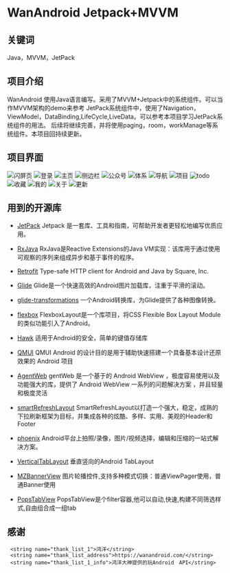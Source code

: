 # WanAndroid Jetpack+MVVM

## 关键词
Java，MVVM，JetPack

## 项目介绍
WanAndroid 使用Java语言编写。采用了MVVM+Jetpack中的系统组件。可以当作MVVM架构的demo来参考
JetPack系统组件中，使用了Navigation，ViewModel，DataBinding,LifeCycle,LiveData。可以参考本项目学习JetPack系统组件的用法。
后续将继续完善，并将使用paging，room，workManage等系统组件。本项目回持续更新。

## 项目界面

![闪屏页](https://github.com/ccaong/JetpackDemo/blob/master/image/wanandroid_splash.webp)
![登录](https://github.com/ccaong/JetpackDemo/blob/master/image/wanandroid_login.png)
![主页](https://github.com/ccaong/JetpackDemo/blob/master/image/wanandroid_home.png)
![侧边栏](https://github.com/ccaong/JetpackDemo/blob/master/image/wanandroid_navagation.png)
![公众号](https://github.com/ccaong/JetpackDemo/blob/master/image/wanandroid_wechat.png)
![体系](https://github.com/ccaong/JetpackDemo/blob/master/image/wanandroid_sys.png)
![导航](https://github.com/ccaong/JetpackDemo/blob/master/image/wanandroid_nav.png)
![项目](https://github.com/ccaong/JetpackDemo/blob/master/image/wanandroid_project.png)
![todo](https://github.com/ccaong/JetpackDemo/blob/master/image/wanandroid_todo.png)
![收藏](https://github.com/ccaong/JetpackDemo/blob/master/image/wanandroid_collect.png)
![我的](https://github.com/ccaong/JetpackDemo/blob/master/image/wanandroid_mine.png)
![关于](https://github.com/ccaong/JetpackDemo/blob/master/image/wanandroid_about.png)
![更新](https://github.com/ccaong/JetpackDemo/blob/master/image/wanandroid_update.png)


## 用到的开源库

- [JetPack](https://developer.android.google.cn/jetpack)
Jetpack 是一套库、工具和指南，可帮助开发者更轻松地编写优质应用。

- [RxJava](https://github.com/ReactiveX/RxJava)
RxJava是Reactive Extensions的Java VM实现：该库用于通过使用可观察的序列来组成异步和基于事件的程序。

- [Retrofit](https://github.com/square/retrofit)
Type-safe HTTP client for Android and Java by Square, Inc.

- [Glide](https://github.com/bumptech/glide)
Glide是一个快速高效的Android图片加载库，注重于平滑的滚动。

- [glide-transformations](https://github.com/wasabeef/glide-transformations)
一个Android转换库，为Glide提供了各种图像转换。

- [flexbox](https://github.com/google/flexbox-layout)
FlexboxLayout是一个库项目，将CSS Flexible Box Layout Module的类似功能引入了Android。

- [Hawk](https://github.com/orhanobut/hawk)
适用于Android的安全，简单的键值存储库

- [QMUI](https://qmuiteam.com/android)
QMUI Android 的设计目的是用于辅助快速搭建一个具备基本设计还原效果的 Android 项目

- [AgentWeb](https://github.com/Justson/AgentWeb)
gentWeb 是一个基于的 Android WebView ，极度容易使用以及功能强大的库，提供了 Android WebView 一系列的问题解决方案 ，并且轻量和极度灵活

- [smartRefreshLayout](https://github.com/scwang90/SmartRefreshLayout)
SmartRefreshLayout以打造一个强大，稳定，成熟的下拉刷新框架为目标，并集成各种的炫酷、多样、实用、美观的Header和Footer

- [phoenix](https://github.com/scwang90/SmartRefreshLayout)
Android平台上拍照/录像，图片/视频选择，编辑和压缩的一站式解决方案。

- [VerticalTabLayout](https://github.com/qstumn/VerticalTabLayout)
垂直竖向的Android TabLayout

- [MZBannerView](https://github.com/pinguo-zhouwei/MZBannerView)
图片轮播控件,支持多种模式切换：普通ViewPager使用，普通Banner使用

- [PopsTabView](https://github.com/ccj659/PopsTabView)
PopsTabView是个filter容器,他可以自动,快速,构建不同筛选样式,自由组合成一组tab


## 感谢

     <string name="thank_list_1">鸿洋</string>
     <string name="thank_list_address">https://wanandroid.com/</string>
     <string name="thank_list_1_info">鸿洋大神提供的玩Android　API</string>
